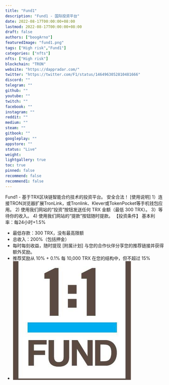```yaml
---
title: "Fund1"
description: "Fund1 - 国际投资平台"
date: 2022-08-17T00:00:00+08:00
lastmod: 2022-08-17T00:00:00+08:00
draft: false
authors: ["boogArno"]
featuredImage: "fund1.png"
tags: ["High risk","Fund1"]
categories: ["nfts"]
nfts: ["High risk"]
blockchain: "TRON"
website: "https://dappradar.com/"
twitter: "https://twitter.com/F1/status/1464963052810481666"
discord: ""
telegram: ""
github: ""
youtube: ""
twitch: ""
facebook: ""
instagram: ""
reddit: ""
medium: ""
steam: ""
gitbook: ""
googleplay: ""
appstore: ""
status: "Live"
weight: 
lightgallery: true
toc: true
pinned: false
recommend: false
recommend1: false
---
```

Fund1 - 基于TRX区块链智能合约技术的投资平台。 安全合法！
[使用说明]
1）连接TRON浏览器扩展TronLink，或Tronlink、Klever或TokenPocket等手机钱包应用。
2) 使用我们网站的“投资”按钮发送任何 TRX 金额（最低 300 TRX）。
3）等待你的收入。
4) 使用我们网站的“提款”按钮随时提款。
【投资条件】
基本利率：每24小时+1.5%
- 最低存款：300 TRX，没有最高限额
- 总收入：200%（包括押金）
- 每时每刻收益，随时提现
[附属计划]
与您的合作伙伴分享您的推荐链接并获得额外奖励。
- 推荐奖励从 10% + 0.1% 每 10,000 TRX 在您的结构中，但不超过 15%
- ![50vd8hd6](50vd8hd6.jpg)